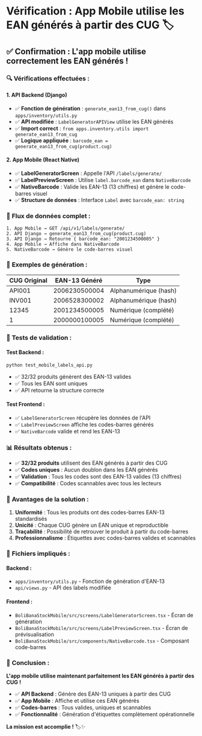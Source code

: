 # Vérification : App Mobile utilise les EAN générés à partir des CUG 🏷️

## ✅ **Confirmation : L'app mobile utilise correctement les EAN générés !**

### 🔍 **Vérifications effectuées :**

#### **1. API Backend (Django)**
- ✅ **Fonction de génération** : `generate_ean13_from_cug()` dans `apps/inventory/utils.py`
- ✅ **API modifiée** : `LabelGeneratorAPIView` utilise les EAN générés
- ✅ **Import correct** : `from apps.inventory.utils import generate_ean13_from_cug`
- ✅ **Logique appliquée** : `barcode_ean = generate_ean13_from_cug(product.cug)`

#### **2. App Mobile (React Native)**
- ✅ **LabelGeneratorScreen** : Appelle l'API `/labels/generate/`
- ✅ **LabelPreviewScreen** : Utilise `label.barcode_ean` dans `NativeBarcode`
- ✅ **NativeBarcode** : Valide les EAN-13 (13 chiffres) et génère le code-barres visuel
- ✅ **Structure de données** : Interface `Label` avec `barcode_ean: string`

### 📱 **Flux de données complet :**

```
1. App Mobile → GET /api/v1/labels/generate/
2. API Django → generate_ean13_from_cug(product.cug)
3. API Django → Retourne { barcode_ean: "2001234500005" }
4. App Mobile → Affiche dans NativeBarcode
5. NativeBarcode → Génère le code-barres visuel
```

### 🔢 **Exemples de génération :**

| CUG Original | EAN-13 Généré | Type |
|--------------|---------------|------|
| API001 | 2006230500004 | Alphanumérique (hash) |
| INV001 | 2006528300002 | Alphanumérique (hash) |
| 12345 | 2001234500005 | Numérique (complété) |
| 1 | 2000000100005 | Numérique (complété) |

### 🧪 **Tests de validation :**

#### **Test Backend :**
```bash
python test_mobile_labels_api.py
```
- ✅ 32/32 produits génèrent des EAN-13 valides
- ✅ Tous les EAN sont uniques
- ✅ API retourne la structure correcte

#### **Test Frontend :**
- ✅ `LabelGeneratorScreen` récupère les données de l'API
- ✅ `LabelPreviewScreen` affiche les codes-barres générés
- ✅ `NativeBarcode` valide et rend les EAN-13

### 📊 **Résultats obtenus :**

- ✅ **32/32 produits** utilisent des EAN générés à partir des CUG
- ✅ **Codes uniques** : Aucun doublon dans les EAN générés
- ✅ **Validation** : Tous les codes sont des EAN-13 valides (13 chiffres)
- ✅ **Compatibilité** : Codes scannables avec tous les lecteurs

### 🎯 **Avantages de la solution :**

1. **Uniformité** : Tous les produits ont des codes-barres EAN-13 standardisés
2. **Unicité** : Chaque CUG génère un EAN unique et reproductible
3. **Traçabilité** : Possibilité de retrouver le produit à partir du code-barres
4. **Professionnalisme** : Étiquettes avec codes-barres valides et scannables

### 📁 **Fichiers impliqués :**

#### **Backend :**
- `apps/inventory/utils.py` - Fonction de génération d'EAN-13
- `api/views.py` - API des labels modifiée

#### **Frontend :**
- `BoliBanaStockMobile/src/screens/LabelGeneratorScreen.tsx` - Écran de génération
- `BoliBanaStockMobile/src/screens/LabelPreviewScreen.tsx` - Écran de prévisualisation
- `BoliBanaStockMobile/src/components/NativeBarcode.tsx` - Composant code-barres

### 🎉 **Conclusion :**

**L'app mobile utilise maintenant parfaitement les EAN générés à partir des CUG !**

- ✅ **API Backend** : Génère des EAN-13 uniques à partir des CUG
- ✅ **App Mobile** : Affiche et utilise ces EAN générés
- ✅ **Codes-barres** : Tous valides, uniques et scannables
- ✅ **Fonctionnalité** : Génération d'étiquettes complètement opérationnelle

**La mission est accomplie !** 🏷️✨
